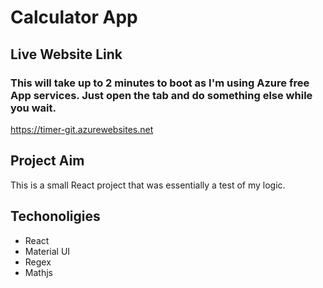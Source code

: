 # Calculator App

## Live Website Link
### This will take up to 2 minutes to boot as I'm using Azure free App services. Just open the tab and do something else while you wait.
https://timer-git.azurewebsites.net


## Project Aim

This is a small React project that was essentially a test of my logic. 

## Techonoligies
  * React
  * Material UI
  * Regex
  * Mathjs
